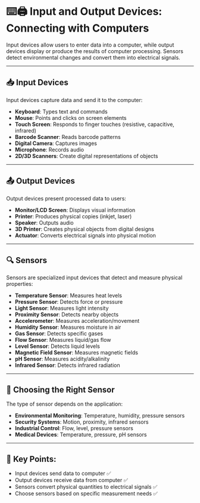 # ⌨️🖨️ Input and Output Devices: Connecting with Computers

Input devices allow users to enter data into a computer, while output devices display or produce the results of computer processing. Sensors detect environmental changes and convert them into electrical signals.

---

## 📥 Input Devices

Input devices capture data and send it to the computer:

- **Keyboard**: Types text and commands
- **Mouse**: Points and clicks on screen elements
- **Touch Screen**: Responds to finger touches (resistive, capacitive, infrared)
- **Barcode Scanner**: Reads barcode patterns
- **Digital Camera**: Captures images
- **Microphone**: Records audio
- **2D/3D Scanners**: Create digital representations of objects

---

## 📤 Output Devices

Output devices present processed data to users:

- **Monitor/LCD Screen**: Displays visual information
- **Printer**: Produces physical copies (inkjet, laser)
- **Speaker**: Outputs audio
- **3D Printer**: Creates physical objects from digital designs
- **Actuator**: Converts electrical signals into physical motion

---

## 🔍 Sensors

Sensors are specialized input devices that detect and measure physical properties:

- **Temperature Sensor**: Measures heat levels
- **Pressure Sensor**: Detects force or pressure
- **Light Sensor**: Measures light intensity
- **Proximity Sensor**: Detects nearby objects
- **Accelerometer**: Measures acceleration/movement
- **Humidity Sensor**: Measures moisture in air
- **Gas Sensor**: Detects specific gases
- **Flow Sensor**: Measures liquid/gas flow
- **Level Sensor**: Detects liquid levels
- **Magnetic Field Sensor**: Measures magnetic fields
- **pH Sensor**: Measures acidity/alkalinity
- **Infrared Sensor**: Detects infrared radiation

---

## 🎯 Choosing the Right Sensor

The type of sensor depends on the application:

- **Environmental Monitoring**: Temperature, humidity, pressure sensors
- **Security Systems**: Motion, proximity, infrared sensors
- **Industrial Control**: Flow, level, pressure sensors
- **Medical Devices**: Temperature, pressure, pH sensors

---

## 📝 **Key Points:**

- Input devices send data to computer ✅
- Output devices receive data from computer ✅
- Sensors convert physical quantities to electrical signals ✅
- Choose sensors based on specific measurement needs ✅
